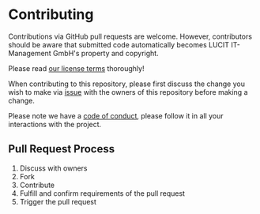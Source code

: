 # Contributing

Contributions via GitHub pull requests are welcome. However, contributors should be aware that submitted code
automatically becomes LUCIT IT-Management GmbH's property and copyright.

Please read [our license terms](https://github.com/LUCIT-Systems-and-Development/unicorn-binance-websocket-api/blob/master/LICENSE) 
thoroughly!

When contributing to this repository, please first discuss the change you wish to make via 
[issue](https://github.com/LUCIT-Systems-and-Development/unicorn-binance-websocket-api/issues/new/choose) 
with the owners of this repository before making a change. 

Please note we have a 
[code of conduct](https://github.com/LUCIT-Systems-and-Development/unicorn-binance-websocket-api/blob/master/CODE_OF_CONDUCT.md), 
please follow it in all your interactions with the project.

## Pull Request Process

1. Discuss with owners
2. Fork
3. Contribute
4. Fulfill and confirm requirements of the pull request
5. Trigger the pull request